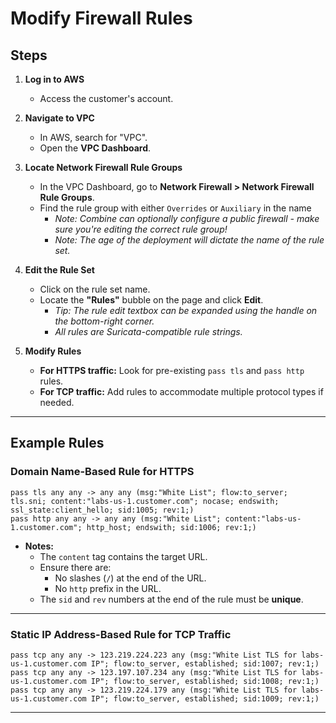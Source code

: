 # Modify Firewall Rules

## Steps

1. **Log in to AWS**
   - Access the customer's account.

2. **Navigate to VPC**
   - In AWS, search for "VPC".
   - Open the **VPC Dashboard**.

3. **Locate Network Firewall Rule Groups**
   - In the VPC Dashboard, go to **Network Firewall > Network Firewall Rule Groups**.
   - Find the rule group with either `Overrides` or `Auxiliary` in the name
     - _Note: Combine can optionally configure a public firewall - make sure you're editing the correct rule group!_
     - _Note: The age of the deployment will dictate the name of the rule set._

4. **Edit the Rule Set**
   - Click on the rule set name.
   - Locate the **"Rules"** bubble on the page and click **Edit**.
     - _Tip: The rule edit textbox can be expanded using the handle on the bottom-right corner._
     - _All rules are Suricata-compatible rule strings._

5. **Modify Rules**
   - **For HTTPS traffic:** Look for pre-existing `pass tls` and `pass http` rules.
   - **For TCP traffic:** Add rules to accommodate multiple protocol types if needed.

---

## Example Rules

### Domain Name-Based Rule for HTTPS
```plaintext
pass tls any any -> any any (msg:"White List"; flow:to_server; tls.sni; content:"labs-us-1.customer.com"; nocase; endswith; ssl_state:client_hello; sid:1005; rev:1;)
pass http any any -> any any (msg:"White List"; content:"labs-us-1.customer.com"; http_host; endswith; sid:1006; rev:1;)
```

- **Notes:**
  - The `content` tag contains the target URL.
  - Ensure there are:
    - No slashes (`/`) at the end of the URL.
    - No `http` prefix in the URL.
  - The `sid` and `rev` numbers at the end of the rule must be **unique**.

---

### Static IP Address-Based Rule for TCP Traffic
```plaintext
pass tcp any any -> 123.219.224.223 any (msg:"White List TLS for labs-us-1.customer.com IP"; flow:to_server, established; sid:1007; rev:1;)
pass tcp any any -> 123.197.107.234 any (msg:"White List TLS for labs-us-1.customer.com IP"; flow:to_server, established; sid:1008; rev:1;)
pass tcp any any -> 123.219.224.179 any (msg:"White List TLS for labs-us-1.customer.com IP"; flow:to_server, established; sid:1009; rev:1;)
```
---
